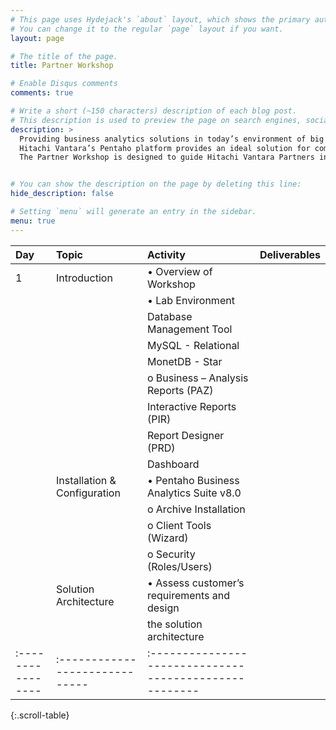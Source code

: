 ```yaml
---
# This page uses Hydejack's `about` layout, which shows the primary author's picture and about text at the top.
# You can change it to the regular `page` layout if you want.
layout: page

# The title of the page.
title: Partner Workshop

# Enable Disqus comments
comments: true

# Write a short (~150 characters) description of each blog post.
# This description is used to preview the page on search engines, social media, etc.
description: >
  Providing business analytics solutions in today’s environment of big and diverse data can be a challenge. Technologies are evolving every day and solutions require computing competencies in addition to traditional DW/BI skills. 
  Hitachi Vantara’s Pentaho platform provides an ideal solution for companies looking to expand their analytics capabilities to include these new big data types and sources, and gain from our experts who have successfully deployed many production solutions for financial, healthcare, advertising, publishing,and technology industries.
  The Partner Workshop is designed to guide Hitachi Vantara Partners in acquiring requisite knowledge and skills in implementing a Pentaho solution following Professional Services guidelines.


# You can show the description on the page by deleting this line:
hide_description: false

# Setting `menu` will generate an entry in the sidebar.
menu: true
---
```



| Day             | Topic                        | Activity                                             | Deliverables                                    |
|:----------------|:-----------------------------|:-----------------------------------------------------|:------------------------------------------------|
|   1             | Introduction                 | • Overview of Workshop                               |                                                 |
|                 |                              | • Lab Environment                                    |                                                 ||                 | Story                        | • Secondhand Lens                                    |                                                 ||                 |                              | Requirements:                                        |                                                 ||                 |                              |    o	Non-functional – GitHub Repository / Git        |
|                 |                              |                       Database Management Tool       |                    
|                 |                              |                       MySQL - Relational             |
|                 |                              |                       MonetDB - Star                 |
|                 |                              |    o	Business       – Analysis Reports  (PAZ)        |
|                 |                              |                       Interactive Reports (PIR)      |
|                 |                              |                       Report Designer (PRD)          |
|                 |                              |                       Dashboard                      |    
|                 | Installation & Configuration | • Pentaho Business Analytics Suite v8.0              |
|                 |                              |    o	Archive Installation                            |  
|                 |                              |    o	Client Tools (Wizard)                           |
|                 |                              |    o	Security (Roles/Users)                          |
|                 | Solution Architecture        |  • Assess customer’s requirements and design         |             
|                 |                              |    the solution architecture                         |
|:----------------|:-----------------------------|:-----------------------------------------------------|

{:.scroll-table}